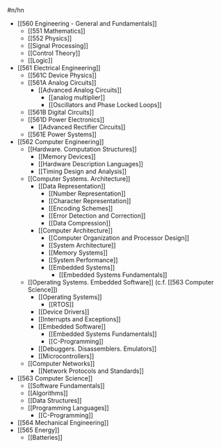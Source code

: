#n/hn
- [[560 Engineering - General and Fundamentals]]
	- [[551 Mathematics]]
	- [[552 Physics]]
	- [[Signal Processing]]
	- [[Control Theory]]
	- [[Logic]]
- [[561 Electrical Engineering]]
	- [[561C Device Physics]]
	- [[561A Analog Circuits]]
		- [[Advanced Analog Circuits]]
			- [[analog multiplier]] 
			- [[Oscillators and Phase Locked Loops]]
	- [[561B Digital Circuits]]
	- [[561D Power Electronics]]
		- [[Advanced Rectifier Circuits]]
	- [[561E Power Systems]]
- [[562 Computer Engineering]]
	- [[Hardware. Computation Structures]]
		- [[Memory Devices]]
		- [[Hardware Description Languages]]
		- [[Timing Design and Analysis]]
	- [[Computer Systems. Architecture]]
		- [[Data Representation]]
			- [[Number Representation]]
			- [[Character Representation]]
			- [[Encoding Schemes]]
			- [[Error Detection and Correction]]
			- [[Data Compression]]
		- [[Computer Architecture]]
			- [[Computer Organization and Processor Design]]
			- [[System Architecture]]
			- [[Memory Systems]]
			- [[System Performance]]
			- [[Embedded Systems]]
				- [[Embedded Systems Fundamentals]]
	- [[Operating Systems. Embedded Software]] (c.f. [[563 Computer Science]])
		- [[Operating Systems]] 
			- [[RTOS]]
		- [[Device Drivers]]
		- [[Interrupts and Exceptions]]
		- [[Embedded Software]]
			- [[Embedded Systems Fundamentals]]
			- [[C-Programming]]
		- [[Debuggers. Disassemblers. Emulators]]
		- [[Microcontrollers]]
	- [[Computer Networks]]
		- [[Network Protocols and Standards]]
- [[563 Computer Science]]
	- [[Software Fundamentals]]
	- [[Algorithms]]
	- [[Data Structures]]
	- [[Programming Languages]]
		- [[C-Programming]]
- [[564 Mechanical Engineering]]
- [[565 Energy]]
	- [[Batteries]]
